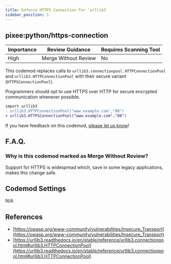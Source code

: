 ```yaml
---
title: Enforce HTTPS Connection for `urllib3`
sidebar_position: 1
---
```


## pixee:python/https-connection

| Importance | Review Guidance      | Requires Scanning Tool |
|------------|----------------------|------------------------|
| High       | Merge Without Review | No                     |

This codemod replaces calls to `urllib3.connectionpool.HTTPConnectionPool` and `urllib3.HTTPConnectionPool` with their secure variant (`HTTPSConnectionPool`).

Programmers should opt to use HTTPS over HTTP for secure encrypted communication whenever possible.

```diff
import urllib3
- urllib3.HTTPConnectionPool("www.example.com","80")
+ urllib3.HTTPSConnectionPool("www.example.com","80")
```

If you have feedback on this codemod, [please let us know](mailto:feedback@pixee.ai)!

## F.A.Q.

### Why is this codemod marked as Merge Without Review?

Support for HTTPS is widespread which, save in some legacy applications, makes this change safe.

## Codemod Settings

N/A

## References

* [https://owasp.org/www-community/vulnerabilities/Insecure_Transport](https://owasp.org/www-community/vulnerabilities/Insecure_Transport)
* [https://urllib3.readthedocs.io/en/stable/reference/urllib3.connectionpool.html#urllib3.HTTPConnectionPool](https://urllib3.readthedocs.io/en/stable/reference/urllib3.connectionpool.html#urllib3.HTTPConnectionPool)
